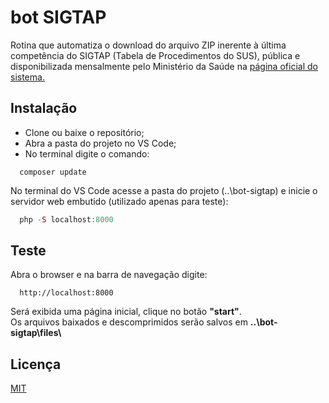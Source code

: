 # bot SIGTAP
Rotina que automatiza o download do arquivo ZIP inerente à última competência do SIGTAP (Tabela de Procedimentos do SUS), pública e disponibilizada mensalmente pelo Ministério da Saúde na [página oficial do sistema.](http://sigtap.datasus.gov.br/tabela-unificada/app/sec/inicio.jsp)

## Instalação
<ul>
  <li>Clone ou baixe o repositório;</li>
  <li>Abra a pasta do projeto no VS Code;</li>
  <li>No terminal digite o comando:</li>  
</ul>

```composer
  composer update
```

No terminal do VS Code acesse a pasta do projeto (..\bot-sigtap) e inicie o servidor web embutido (utilizado apenas para teste):

```php
  php -S localhost:8000
```

## Teste
Abra o browser e na barra de navegação digite:

```link
  http://localhost:8000
```

Será exibida uma página inicial, clique no botão <strong>"start"</strong>.
<br/>
Os arquivos baixados e descomprimidos serão salvos em <strong> ..\bot-sigtap\files\ </strong>

## Licença

[MIT](http://www.opensource.org/licenses/MIT)

